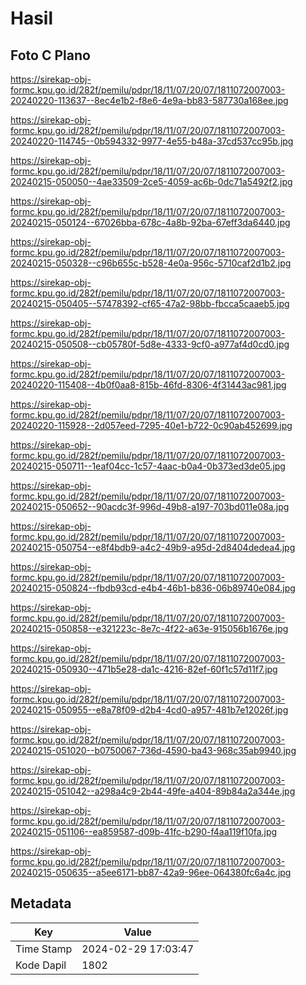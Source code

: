 # Hasil

## Foto C Plano

https://sirekap-obj-formc.kpu.go.id/282f/pemilu/pdpr/18/11/07/20/07/1811072007003-20240220-113637--8ec4e1b2-f8e6-4e9a-bb83-587730a168ee.jpg

https://sirekap-obj-formc.kpu.go.id/282f/pemilu/pdpr/18/11/07/20/07/1811072007003-20240220-114745--0b594332-9977-4e55-b48a-37cd537cc95b.jpg

https://sirekap-obj-formc.kpu.go.id/282f/pemilu/pdpr/18/11/07/20/07/1811072007003-20240215-050050--4ae33509-2ce5-4059-ac6b-0dc71a5492f2.jpg

https://sirekap-obj-formc.kpu.go.id/282f/pemilu/pdpr/18/11/07/20/07/1811072007003-20240215-050124--67026bba-678c-4a8b-92ba-67eff3da6440.jpg

https://sirekap-obj-formc.kpu.go.id/282f/pemilu/pdpr/18/11/07/20/07/1811072007003-20240215-050328--c96b655c-b528-4e0a-956c-5710caf2d1b2.jpg

https://sirekap-obj-formc.kpu.go.id/282f/pemilu/pdpr/18/11/07/20/07/1811072007003-20240215-050405--57478392-cf65-47a2-98bb-fbcca5caaeb5.jpg

https://sirekap-obj-formc.kpu.go.id/282f/pemilu/pdpr/18/11/07/20/07/1811072007003-20240215-050508--cb05780f-5d8e-4333-9cf0-a977af4d0cd0.jpg

https://sirekap-obj-formc.kpu.go.id/282f/pemilu/pdpr/18/11/07/20/07/1811072007003-20240220-115408--4b0f0aa8-815b-46fd-8306-4f31443ac981.jpg

https://sirekap-obj-formc.kpu.go.id/282f/pemilu/pdpr/18/11/07/20/07/1811072007003-20240220-115928--2d057eed-7295-40e1-b722-0c90ab452699.jpg

https://sirekap-obj-formc.kpu.go.id/282f/pemilu/pdpr/18/11/07/20/07/1811072007003-20240215-050711--1eaf04cc-1c57-4aac-b0a4-0b373ed3de05.jpg

https://sirekap-obj-formc.kpu.go.id/282f/pemilu/pdpr/18/11/07/20/07/1811072007003-20240215-050652--90acdc3f-996d-49b8-a197-703bd011e08a.jpg

https://sirekap-obj-formc.kpu.go.id/282f/pemilu/pdpr/18/11/07/20/07/1811072007003-20240215-050754--e8f4bdb9-a4c2-49b9-a95d-2d8404dedea4.jpg

https://sirekap-obj-formc.kpu.go.id/282f/pemilu/pdpr/18/11/07/20/07/1811072007003-20240215-050824--fbdb93cd-e4b4-46b1-b836-06b89740e084.jpg

https://sirekap-obj-formc.kpu.go.id/282f/pemilu/pdpr/18/11/07/20/07/1811072007003-20240215-050858--e321223c-8e7c-4f22-a63e-915056b1676e.jpg

https://sirekap-obj-formc.kpu.go.id/282f/pemilu/pdpr/18/11/07/20/07/1811072007003-20240215-050930--471b5e28-da1c-4216-82ef-60f1c57d11f7.jpg

https://sirekap-obj-formc.kpu.go.id/282f/pemilu/pdpr/18/11/07/20/07/1811072007003-20240215-050955--e8a78f09-d2b4-4cd0-a957-481b7e12026f.jpg

https://sirekap-obj-formc.kpu.go.id/282f/pemilu/pdpr/18/11/07/20/07/1811072007003-20240215-051020--b0750067-736d-4590-ba43-968c35ab9940.jpg

https://sirekap-obj-formc.kpu.go.id/282f/pemilu/pdpr/18/11/07/20/07/1811072007003-20240215-051042--a298a4c9-2b44-49fe-a404-89b84a2a344e.jpg

https://sirekap-obj-formc.kpu.go.id/282f/pemilu/pdpr/18/11/07/20/07/1811072007003-20240215-051106--ea859587-d09b-41fc-b290-f4aa119f10fa.jpg

https://sirekap-obj-formc.kpu.go.id/282f/pemilu/pdpr/18/11/07/20/07/1811072007003-20240215-050635--a5ee6171-bb87-42a9-96ee-064380fc6a4c.jpg


## Metadata

| Key        | Value               |
| ---------- | ------------------- |
| Time Stamp | 2024-02-29 17:03:47 |
| Kode Dapil | 1802                |




